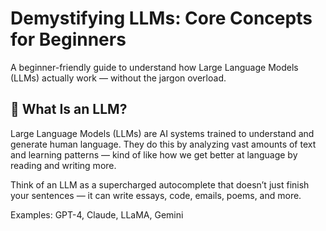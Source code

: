 # Demystifying LLMs: Core Concepts for Beginners

A beginner-friendly guide to understand how Large Language Models (LLMs) actually work — without the jargon overload.

## 🧠 What Is an LLM?

Large Language Models (LLMs) are AI systems trained to understand and generate human language. They do this by analyzing vast amounts of text and learning patterns — kind of like how we get better at language by reading and writing more.

Think of an LLM as a supercharged autocomplete that doesn’t just finish your sentences — it can write essays, code, emails, poems, and more.

Examples: GPT-4, Claude, LLaMA, Gemini


